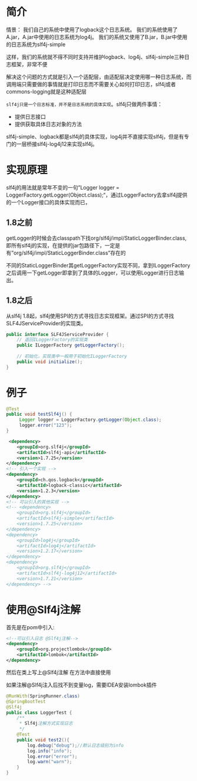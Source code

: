 
# 简介

情景：
我们自己的系统中使用了logback这个日志系统。
我们的系统使用了A.jar，A.jar中使用的日志系统为log4j。
我们的系统又使用了B.jar，B.jar中使用的日志系统为slf4j-simple
 
这样，我们的系统就不得不同时支持并维护logback、log4j、slf4j-simple三种日志框架，非常不便

解决这个问题的方式就是引入一个适配层，由适配层决定使用哪一种日志系统，而调用端只需要做的事情就是打印日志而不需要关心如何打印日志，slf4j或者commons-logging就是这种适配层

`slf4j只是一个日志标准，并不是日志系统的具体实现`。slf4j只做两件事情：
- 提供日志接口
- 提供获取具体日志对象的方法

slf4j-simple、logback都是slf4j的具体实现，log4j并不直接实现slf4j，但是有专门的一层桥接slf4j-log4j12来实现slf4j。

# 实现原理
slf4j的用法就是常年不变的一句”Logger logger = LoggerFactory.getLogger(Object.class);“，通过LoggerFactory去拿slf4j提供的一个Logger接口的具体实现而已，

## 1.8之前
getLogger的时候会去classpath下找org/slf4j/impl/StaticLoggerBinder.class,即所有slf4j的实现，在提供的jar包路径下，一定是有”org/slf4j/impl/StaticLoggerBinder.class”存在的

不同的StaticLoggerBinder其getLoggerFactory实现不同，拿到ILoggerFactory之后调用一下getLogger即拿到了具体的Logger，可以使用Logger进行日志输出。

## 1.8之后
从slf4j 1.8起，slf4j使用SPI的方式寻找日志实现框架。通过SPI的方式寻找SLF4JServiceProvider的实现类。
```java
public interface SLF4JServiceProvider {
    // 返回ILoggerFactory的实现类
    public ILoggerFactory getLoggerFactory();
    
    // 初始化，实现类中一般用于初始化ILoggerFactory
    public void initialize();
}
```

# 例子
```java
@Test
public void testSlf4j() {
     Logger logger = LoggerFactory.getLogger(Object.class);
     logger.error("123");
}
```
```xml
 <dependency>
    <groupId>org.slf4j</groupId>
    <artifactId>slf4j-api</artifactId>
    <version>1.7.25</version>
</dependency>
<!-- 引入一个实现 -->
<dependency>
    <groupId>ch.qos.logback</groupId>
    <artifactId>logback-classic</artifactId>
    <version>1.2.3</version>
</dependency>
<!-- 可以引入的其他实现 -->
<!-- <dependency>
    <groupId>org.slf4j</groupId>
    <artifactId>slf4j-simple</artifactId>
    <version>1.7.25</version>
</dependency>
<dependency>
    <groupId>log4j</groupId>
    <artifactId>log4j</artifactId>
    <version>1.2.17</version>
</dependency>
<dependency>
    <groupId>org.slf4j</groupId>
    <artifactId>slf4j-log4j12</artifactId>
    <version>1.7.21</version>
</dependency> -->
```

# 使用@Slf4j注解 
首先是在pom中引入:
```xml
<!--可以引入日志 @Slf4j注解-->
<dependency>
    <groupId>org.projectlombok</groupId>
    <artifactId>lombok</artifactId>
</dependency>
```

然后在类上写上@Slf4j注解 
在方法中直接使用 

如果注解@Slf4j注入后找不到变量log，需要IDEA安装lombok插件

```java
@RunWith(SpringRunner.class)
@SpringBootTest
@Slf4j
public class LoggerTest {
    /**
     * Slf4j注解方式实现日志
     */
    @Test
    public void test2(){
        log.debug("debug");//默认日志级别为info
        log.info("info");
        log.error("error");
        log.warn("warn");
    }
}
```